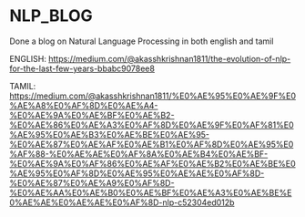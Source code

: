 # NLP_BLOG
Done a blog on Natural Language Processing in both english and tamil

ENGLISH:
https://medium.com/@akasshkrishnan1811/the-evolution-of-nlp-for-the-last-few-years-bbabc9078ee8

TAMIL:
https://medium.com/@akasshkrishnan1811/%E0%AE%95%E0%AE%9F%E0%AE%A8%E0%AF%8D%E0%AE%A4-%E0%AE%9A%E0%AE%BF%E0%AE%B2-%E0%AE%86%E0%AE%A3%E0%AF%8D%E0%AE%9F%E0%AF%81%E0%AE%95%E0%AE%B3%E0%AE%BE%E0%AE%95-%E0%AE%87%E0%AE%AF%E0%AE%B1%E0%AF%8D%E0%AE%95%E0%AF%88-%E0%AE%AE%E0%AF%8A%E0%AE%B4%E0%AE%BF-%E0%AE%9A%E0%AF%86%E0%AE%AF%E0%AE%B2%E0%AE%BE%E0%AE%95%E0%AF%8D%E0%AE%95%E0%AE%AE%E0%AF%8D-%E0%AE%87%E0%AE%A9%E0%AF%8D-%E0%AE%AA%E0%AE%B0%E0%AE%BF%E0%AE%A3%E0%AE%BE%E0%AE%AE%E0%AE%AE%E0%AF%8D-nlp-c52304ed012b
